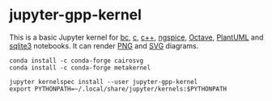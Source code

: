 # jupyter-gpp-kernel
This is a basic Jupyter kernel for [bc](https://www.gnu.org/software/bc/), [c](https://gcc.gnu.org/), [c++](https://gcc.gnu.org/), [ngspice](https://sourceforge.net/projects/ngspice/), [Octave](https://octave.org/), [PlantUML](https://plantuml.com/) and [sqlite3](https://sqlite.org/) notebooks. It can render [PNG](https://en.wikipedia.org/wiki/PNG) and [SVG](https://en.wikipedia.org/wiki/SVG) diagrams.
```
conda install -c conda-forge cairosvg
conda install -c conda-forge metakernel
```
```
jupyter kernelspec install --user jupyter-gpp-kernel
export PYTHONPATH=~/.local/share/jupyter/kernels:$PYTHONPATH
```
